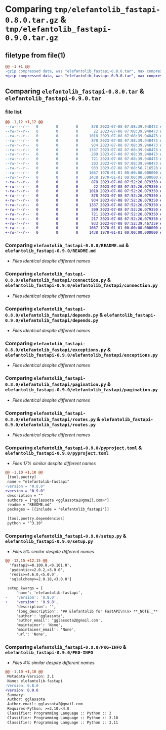 # Comparing `tmp/elefantolib_fastapi-0.8.0.tar.gz` & `tmp/elefantolib_fastapi-0.9.0.tar.gz`

## filetype from file(1)

```diff
@@ -1 +1 @@
-gzip compressed data, was "elefantolib_fastapi-0.8.0.tar", max compression
+gzip compressed data, was "elefantolib_fastapi-0.9.0.tar", max compression
```

## Comparing `elefantolib_fastapi-0.8.0.tar` & `elefantolib_fastapi-0.9.0.tar`

### file list

```diff
@@ -1,12 +1,12 @@
--rw-r--r--   0        0        0      878 2023-07-08 07:08:39.948473 elefantolib_fastapi-0.8.0/README.md
--rw-r--r--   0        0        0       22 2023-07-08 07:08:39.948473 elefantolib_fastapi-0.8.0/elefantolib_fastapi/__init__.py
--rw-r--r--   0        0        0     1018 2023-07-08 07:08:39.948473 elefantolib_fastapi-0.8.0/elefantolib_fastapi/connection.py
--rw-r--r--   0        0        0      878 2023-07-08 07:08:39.948473 elefantolib_fastapi-0.8.0/elefantolib_fastapi/depends.py
--rw-r--r--   0        0        0      934 2023-07-08 07:08:39.948473 elefantolib_fastapi-0.8.0/elefantolib_fastapi/exceptions.py
--rw-r--r--   0        0        0     1337 2023-07-08 07:08:39.948473 elefantolib_fastapi-0.8.0/elefantolib_fastapi/pagination.py
--rw-r--r--   0        0        0      209 2023-07-08 07:08:39.948473 elefantolib_fastapi-0.8.0/elefantolib_fastapi/requests.py
--rw-r--r--   0        0        0      721 2023-07-08 07:08:39.948473 elefantolib_fastapi-0.8.0/elefantolib_fastapi/routes.py
--rw-r--r--   0        0        0      203 2023-07-08 07:08:39.948473 elefantolib_fastapi-0.8.0/elefantolib_fastapi/schemas.py
--rw-r--r--   0        0        0      933 2023-07-08 07:08:56.716528 elefantolib_fastapi-0.8.0/pyproject.toml
--rw-r--r--   0        0        0     1667 1970-01-01 00:00:00.000000 elefantolib_fastapi-0.8.0/setup.py
--rw-r--r--   0        0        0     1438 1970-01-01 00:00:00.000000 elefantolib_fastapi-0.8.0/PKG-INFO
+-rw-r--r--   0        0        0      878 2023-07-08 07:52:26.079350 elefantolib_fastapi-0.9.0/README.md
+-rw-r--r--   0        0        0       22 2023-07-08 07:52:26.079350 elefantolib_fastapi-0.9.0/elefantolib_fastapi/__init__.py
+-rw-r--r--   0        0        0     1018 2023-07-08 07:52:26.079350 elefantolib_fastapi-0.9.0/elefantolib_fastapi/connection.py
+-rw-r--r--   0        0        0      878 2023-07-08 07:52:26.079350 elefantolib_fastapi-0.9.0/elefantolib_fastapi/depends.py
+-rw-r--r--   0        0        0      934 2023-07-08 07:52:26.079350 elefantolib_fastapi-0.9.0/elefantolib_fastapi/exceptions.py
+-rw-r--r--   0        0        0     1337 2023-07-08 07:52:26.079350 elefantolib_fastapi-0.9.0/elefantolib_fastapi/pagination.py
+-rw-r--r--   0        0        0      209 2023-07-08 07:52:26.079350 elefantolib_fastapi-0.9.0/elefantolib_fastapi/requests.py
+-rw-r--r--   0        0        0      721 2023-07-08 07:52:26.079350 elefantolib_fastapi-0.9.0/elefantolib_fastapi/routes.py
+-rw-r--r--   0        0        0      217 2023-07-08 07:52:26.079350 elefantolib_fastapi-0.9.0/elefantolib_fastapi/schemas.py
+-rw-r--r--   0        0        0      933 2023-07-08 07:52:39.467359 elefantolib_fastapi-0.9.0/pyproject.toml
+-rw-r--r--   0        0        0     1667 1970-01-01 00:00:00.000000 elefantolib_fastapi-0.9.0/setup.py
+-rw-r--r--   0        0        0     1438 1970-01-01 00:00:00.000000 elefantolib_fastapi-0.9.0/PKG-INFO
```

### Comparing `elefantolib_fastapi-0.8.0/README.md` & `elefantolib_fastapi-0.9.0/README.md`

 * *Files identical despite different names*

### Comparing `elefantolib_fastapi-0.8.0/elefantolib_fastapi/connection.py` & `elefantolib_fastapi-0.9.0/elefantolib_fastapi/connection.py`

 * *Files identical despite different names*

### Comparing `elefantolib_fastapi-0.8.0/elefantolib_fastapi/depends.py` & `elefantolib_fastapi-0.9.0/elefantolib_fastapi/depends.py`

 * *Files identical despite different names*

### Comparing `elefantolib_fastapi-0.8.0/elefantolib_fastapi/exceptions.py` & `elefantolib_fastapi-0.9.0/elefantolib_fastapi/exceptions.py`

 * *Files identical despite different names*

### Comparing `elefantolib_fastapi-0.8.0/elefantolib_fastapi/pagination.py` & `elefantolib_fastapi-0.9.0/elefantolib_fastapi/pagination.py`

 * *Files identical despite different names*

### Comparing `elefantolib_fastapi-0.8.0/elefantolib_fastapi/routes.py` & `elefantolib_fastapi-0.9.0/elefantolib_fastapi/routes.py`

 * *Files identical despite different names*

### Comparing `elefantolib_fastapi-0.8.0/pyproject.toml` & `elefantolib_fastapi-0.9.0/pyproject.toml`

 * *Files 17% similar despite different names*

```diff
@@ -1,10 +1,10 @@
 [tool.poetry]
 name = "elefantolib-fastapi"
-version = "0.8.0"
+version = "0.9.0"
 description = ""
 authors = ["gglassota <gglassota2@gmail.com>"]
 readme = "README.md"
 packages = [{include = "elefantolib_fastapi"}]
 
 [tool.poetry.dependencies]
 python = "^3.10"
```

### Comparing `elefantolib_fastapi-0.8.0/setup.py` & `elefantolib_fastapi-0.9.0/setup.py`

 * *Files 5% similar despite different names*

```diff
@@ -12,15 +12,15 @@
  'fastapi>=0.100.0,<0.101.0',
  'pydantic>=2.0.2,<3.0.0',
  'redis>=4.6.0,<5.0.0',
  'sqlalchemy>=2.0.18,<3.0.0']
 
 setup_kwargs = {
     'name': 'elefantolib-fastapi',
-    'version': '0.8.0',
+    'version': '0.9.0',
     'description': '',
     'long_description': '## Elefantolib for FastAPI\n\n> **_NOTE:_**  Only for this library developers. After clone this repository you should run command:\n> \n\n ```console \ngit config core.hooksPath .githooks\n```\n\n\n## Installation\n\n<div class="termy">\n\n```console\npoetry add elefantolib-fastapi\n```\n</div>\n\n## Example\n\n### Prepare\n\n* Add environmental variables\n\n```\nSECRET=\nALGORITHM=\nISSUER=\n```\n* Defaults:\n    \n    - SECRET - not set, this is required\n    - ALGORITHM=HS256\n    - ISSUER=Consumer\n\n### Create it\n\n* Create a file `main.py` with:\n\n```Python\nfrom elefantolib_fastapi.requests import Request\nfrom elefantolib_fastapi.routes import APIRoute\n\nfrom fastapi import FastAPI\n\napp = FastAPI()\n\napp.router.route_class = APIRoute\n\n\n@app.get(\'/\')\ndef index(request: Request):\n    # TODO something\n    response = request.pfm.services.some_service_name.get(\'path-to-endpoint\')\n    return response\n\n```',
     'author': 'gglassota',
     'author_email': 'gglassota2@gmail.com',
     'maintainer': 'None',
     'maintainer_email': 'None',
     'url': 'None',
```

### Comparing `elefantolib_fastapi-0.8.0/PKG-INFO` & `elefantolib_fastapi-0.9.0/PKG-INFO`

 * *Files 4% similar despite different names*

```diff
@@ -1,10 +1,10 @@
 Metadata-Version: 2.1
 Name: elefantolib-fastapi
-Version: 0.8.0
+Version: 0.9.0
 Summary: 
 Author: gglassota
 Author-email: gglassota2@gmail.com
 Requires-Python: >=3.10,<4.0
 Classifier: Programming Language :: Python :: 3
 Classifier: Programming Language :: Python :: 3.10
 Classifier: Programming Language :: Python :: 3.11
```

